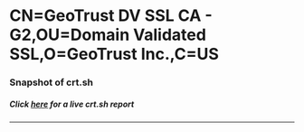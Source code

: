 # CN=GeoTrust DV SSL CA - G2,OU=Domain Validated SSL,O=GeoTrust Inc.,C=US
### Snapshot of crt.sh
##### Click [here](https://crt.sh/?serial=5E17059B683AD7DAEDF12AE8F9AE2B1C) for a live crt.sh report

---
